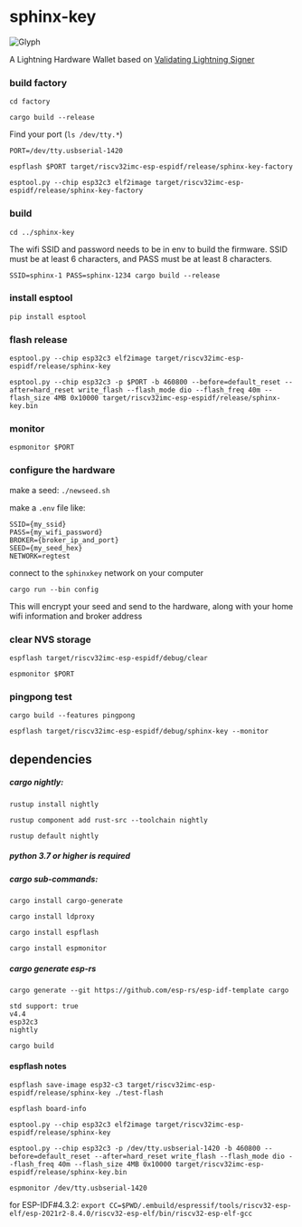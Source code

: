 # sphinx-key

![Glyph](https://pbs.twimg.com/media/FdWygDJVUAYk9rs?format=jpg&name=4096x4096)

A Lightning Hardware Wallet based on [Validating Lightning Signer](https://gitlab.com/lightning-signer/validating-lightning-signer)

### build factory

`cd factory`

`cargo build --release`

Find your port (`ls /dev/tty.*`)

`PORT=/dev/tty.usbserial-1420`

`espflash $PORT target/riscv32imc-esp-espidf/release/sphinx-key-factory`

`esptool.py --chip esp32c3 elf2image target/riscv32imc-esp-espidf/release/sphinx-key-factory`

### build

`cd ../sphinx-key`

The wifi SSID and password needs to be in env to build the firmware. SSID must be at least 6 characters, and PASS must be at least 8 characters.

`SSID=sphinx-1 PASS=sphinx-1234 cargo build --release`

### install esptool

`pip install esptool`

### flash release

`esptool.py --chip esp32c3 elf2image target/riscv32imc-esp-espidf/release/sphinx-key`

`esptool.py --chip esp32c3 -p $PORT -b 460800 --before=default_reset --after=hard_reset write_flash --flash_mode dio --flash_freq 40m --flash_size 4MB 0x10000 target/riscv32imc-esp-espidf/release/sphinx-key.bin`

### monitor

`espmonitor $PORT`

### configure the hardware

make a seed: `./newseed.sh`

make a `.env` file like:

```
SSID={my_ssid}
PASS={my_wifi_password}
BROKER={broker_ip_and_port}
SEED={my_seed_hex}
NETWORK=regtest
```

connect to the `sphinxkey` network on your computer

`cargo run --bin config`

This will encrypt your seed and send to the hardware, along with your home wifi information and broker address

### clear NVS storage

`espflash target/riscv32imc-esp-espidf/debug/clear`

`espmonitor $PORT`

### pingpong test

`cargo build --features pingpong`

`espflash target/riscv32imc-esp-espidf/debug/sphinx-key --monitor`

## dependencies

##### cargo nightly:

`rustup install nightly`

`rustup component add rust-src --toolchain nightly`

`rustup default nightly`

##### python 3.7 or higher is required

##### cargo sub-commands:

`cargo install cargo-generate`

`cargo install ldproxy`

`cargo install espflash`

`cargo install espmonitor`

##### cargo generate esp-rs

`cargo generate --git https://github.com/esp-rs/esp-idf-template cargo`

```
std support: true
v4.4
esp32c3
nightly
```

`cargo build`

#### espflash notes

`espflash save-image esp32-c3 target/riscv32imc-esp-espidf/release/sphinx-key ./test-flash`

`espflash board-info`

`esptool.py --chip esp32c3 elf2image target/riscv32imc-esp-espidf/release/sphinx-key`

`esptool.py --chip esp32c3 -p /dev/tty.usbserial-1420 -b 460800 --before=default_reset --after=hard_reset write_flash --flash_mode dio --flash_freq 40m --flash_size 4MB 0x10000 target/riscv32imc-esp-espidf/release/sphinx-key.bin`

`espmonitor /dev/tty.usbserial-1420`

for ESP-IDF#4.3.2: `export CC=$PWD/.embuild/espressif/tools/riscv32-esp-elf/esp-2021r2-8.4.0/riscv32-esp-elf/bin/riscv32-esp-elf-gcc`
